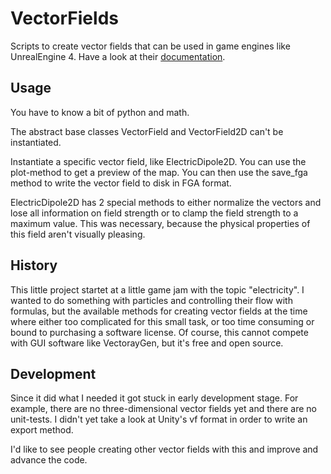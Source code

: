 # VectorFields
Scripts to create vector fields that can be used in game engines like UnrealEngine 4.
Have a look at their [documentation](https://docs.unrealengine.com/en-us/Engine/Rendering/ParticleSystems/VectorFields).

## Usage
You have to know a bit of python and math.

The abstract base classes VectorField and VectorField2D can't be instantiated.

Instantiate a specific vector field, like ElectricDipole2D. You can use the plot-method to get a preview of the map.
You can then use the save_fga method to write the vector field to disk in FGA format.

ElectricDipole2D has 2 special methods to either normalize the vectors and lose all information on field strength or to clamp the field strength to a maximum value. This was necessary, because the physical properties of this field aren't visually pleasing.

## History
This little project startet at a little game jam with the topic "electricity". I wanted to do something with particles and controlling their flow with formulas, but the available methods for creating vector fields at the time where either too complicated for this small task, or too time consuming or bound to purchasing a software license. Of course, this cannot compete with GUI software like VectorayGen, but it's free and open source.

## Development
Since it did what I needed it got stuck in early development stage. For example, there are no three-dimensional vector fields yet and there are no unit-tests.
I didn't yet take a look at Unity's vf format in order to write an export method.

I'd like to see people creating other vector fields with this and improve and advance the code.
